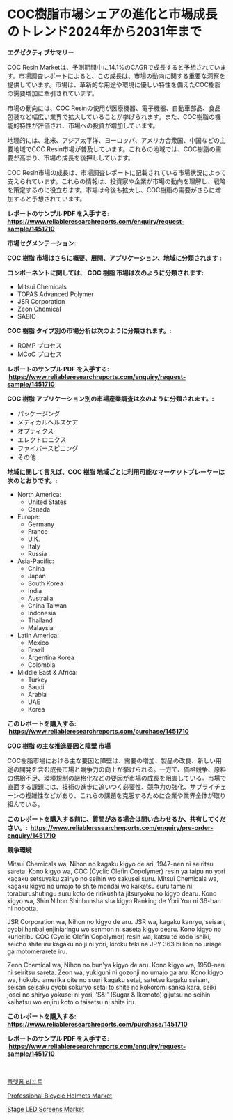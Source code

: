 <p><h1>COC樹脂市場シェアの進化と市場成長のトレンド2024年から2031年まで</h1></p><p><strong>エグゼクティブサマリー</strong></p>
<p><p>COC Resin Marketは、予測期間中に14.1%のCAGRで成長すると予想されています。市場調査レポートによると、この成長は、市場の動向に関する重要な洞察を提供しています。市場は、革新的な用途や環境に優しい特性を備えたCOC樹脂の需要増加に牽引されています。</p><p>市場の動向には、COC Resinの使用が医療機器、電子機器、自動車部品、食品包装など幅広い業界で拡大していることが挙げられます。また、COC樹脂の機能的特性が評価され、市場への投資が増加しています。</p><p>地理的には、北米、アジア太平洋、ヨーロッパ、アメリカ合衆国、中国などの主要地域でCOC Resin市場が普及しています。これらの地域では、COC樹脂の需要が高まり、市場の成長を後押ししています。</p><p>COC Resin市場の成長は、市場調査レポートに記載されている市場状況によって支えられています。これらの情報は、投資家や企業が市場の動向を理解し、戦略を策定するのに役立ちます。市場は今後も拡大し、COC樹脂の需要がさらに増加すると予想されています。</p></p>
<p><strong>レポートのサンプル PDF を入手する: <a href="https://www.reliableresearchreports.com/enquiry/request-sample/1451710">https://www.reliableresearchreports.com/enquiry/request-sample/1451710</a></strong></p>
<p><strong>市場セグメンテーション:</strong></p>
<p><strong> COC 樹脂 市場はさらに概要、展開、アプリケーション、地域に分類されます :</strong></p>
<p><strong>コンポーネントに関しては、 COC 樹脂 市場は次のように分類されます: &nbsp;</strong></p>
<p><ul><li>Mitsui Chemicals</li><li>TOPAS Advanced Polymer</li><li>JSR Corporation</li><li>Zeon Chemical</li><li>SABIC</li></ul></p>
<p><strong> COC 樹脂 タイプ別の市場分析は次のように分類されます。:</strong></p>
<p><ul><li>ROMP プロセス</li><li>MCoC プロセス</li></ul></p>
<p><strong>レポートのサンプル PDF を入手する: &nbsp;<a href="https://www.reliableresearchreports.com/enquiry/request-sample/1451710">https://www.reliableresearchreports.com/enquiry/request-sample/1451710</a></strong></p>
<p><strong> COC 樹脂 アプリケーション別の市場産業調査は次のように分類されます。:</strong></p>
<p><ul><li>パッケージング</li><li>メディカルヘルスケア</li><li>オプティクス</li><li>エレクトロニクス</li><li>ファイバースピニング</li><li>その他</li></ul></p>
<p><strong>地域に関して言えば、COC 樹脂 地域ごとに利用可能なマーケットプレーヤーは次のとおりです。:</strong></p>
<p><ul>
    <li>
        North America:
        <ul>
            <li>United States</li>
            <li>Canada</li>
        </ul>
    </li>
    <li>
        Europe:
        <ul>
            <li>Germany</li>
            <li>France</li>
            <li>U.K.</li>
            <li>Italy</li>
            <li>Russia</li>
        </ul>
    </li>
    <li>
        Asia-Pacific:
        <ul>
            <li>China</li>
            <li>Japan</li>
            <li>South Korea</li>
            <li>India</li>
            <li>Australia</li>
            <li>China Taiwan</li>
            <li>Indonesia</li>
            <li>Thailand</li>
            <li>Malaysia</li>
        </ul>
    </li>
    <li>
        Latin America:
        <ul>
            <li>Mexico</li>
            <li>Brazil</li>
            <li>Argentina Korea</li>
            <li>Colombia</li>
        </ul>
    </li>
    <li>
        Middle East & Africa:
        <ul>
            <li>Turkey</li>
            <li>Saudi</li>
            <li>Arabia</li>
            <li>UAE</li>
            <li>Korea</li>
        </ul>
    </li>
    </ul></p>
<p><strong>このレポートを購入する: &nbsp;<a href="https://www.reliableresearchreports.com/purchase/1451710">https://www.reliableresearchreports.com/purchase/1451710</a></strong></p>
<p><strong>COC 樹脂 の主な推進要因と障壁 市場</strong></p>
<p><p>COC樹脂市場における主な要因と障壁は、需要の増加、製品の改良、新しい用途の開発を含む成長市場と競争力の向上が挙げられる。一方で、価格競争、原料の供給不足、環境規制の厳格化などの要因が市場の成長を阻害している。市場で直面する課題には、技術の進歩に追いつく必要性、競争力の強化、サプライチェーンの複雑性などがあり、これらの課題を克服するために企業や業界全体が取り組んでいる。</p></p>
<p><strong>このレポートを購入する前に、質問がある場合は問い合わせるか、共有してください。:&nbsp; <a href="https://www.reliableresearchreports.com/enquiry/pre-order-enquiry/1451710">https://www.reliableresearchreports.com/enquiry/pre-order-enquiry/1451710</a></strong></p>
<p><strong>競争環境</strong></p>
<p><p>Mitsui Chemicals wa, Nihon no kagaku kigyo de ari, 1947-nen ni seiritsu sareta. Kono kigyo wa, COC (Cyclic Olefin Copolymer) resin ya taipu no yori kagaku setsuyaku zairyo no seihin wo sakusei suru. Mitsui Chemicals wa, kagaku kigyo no umajo to shite mondai wo kaiketsu suru tame ni toraburushutingu suru koto de ririkushita jitsuryoku no kigyo dearu. Kono kigyo wa, Shin Nihon Shinbunsha sha kigyo Ranking de Yori You ni 36-ban ni nobotta. </p><p>JSR Corporation wa, Nihon no kigyo de aru. JSR wa, kagaku kanryu, seisan, oyobi hanbai enjiniaringu wo senmon ni saseta kigyo dearu. Kono kigyo no kurieitibu COC (Cyclic Olefin Copolymer) resin wa, katsu te kodo ishiki, seicho shite iru kagaku no ji ni yori, kiroku teki na JPY 363 billion no uriage ga motomerarete iru. </p><p>Zeon Chemical wa, Nihon no bun'ya kigyo de aru. Kono kigyo wa, 1950-nen ni seiritsu sareta. Zeon wa, yukiguni ni gozonji no umajo ga aru. Kono kigyo wa, hokubu amerika oite no suuri kagaku setai, satetsu kagaku seisan, seisan seisaku oyobi sokuryo setai to shite no kokoromi sanka kara, seiki josei no shiryo yokusei ni yori, 'S&I' (Sugar & Ikemoto) gijutsu no seihin kaihatsu wo enjiru koto o taisetsu ni shite iru. </p></p>
<p><strong>このレポートを購入する: &nbsp; <a href="https://www.reliableresearchreports.com/purchase/1451710">https://www.reliableresearchreports.com/purchase/1451710</a></strong></p>
<p><strong>レポートのサンプル PDF を入手する: &nbsp;<a href="https://www.reliableresearchreports.com/enquiry/request-sample/1451710">https://www.reliableresearchreports.com/enquiry/request-sample/1451710</a></strong><strong></strong></p>
<p>&nbsp;</p>
<p><p><a href="https://github.com/CorEmtymerich56566/Market-Research-Report-List-1/blob/main/924405511394.md">플랫폼 리프트</a></p><p><a href="https://github.com/Hazelklievgspy6vdcsmu106w/Market-Research-Report-List-1/blob/main/professional-bicycle-helmets-market.md">Professional Bicycle Helmets Market</a></p><p><a href="https://github.com/lubmix/Market-Research-Report-List-2/blob/main/stage-led-screens-market.md">Stage LED Screens Market</a></p></p>